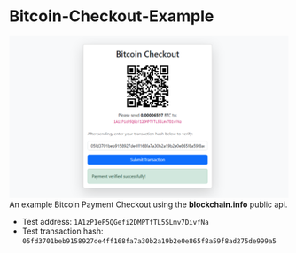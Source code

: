 # Bitcoin-Checkout-Example
![Screenshot](screenshot.png?raw=true "Bitcoin-Checkout-Example")  
An example Bitcoin Payment Checkout using the **blockchain.info** public api.

- Test address: `1A1zP1eP5QGefi2DMPTfTL5SLmv7DivfNa`
- Test transaction hash: `05fd3701beb9158927de4ff168fa7a30b2a19b2e0e865f8a59f8ad275de999a5` 